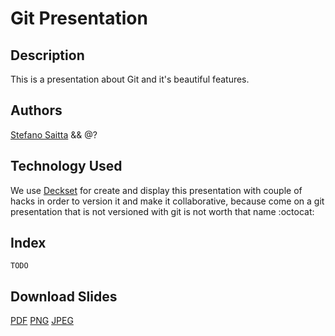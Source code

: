 # Git Presentation

## Description

This is a presentation about Git and it's beautiful features.

## Authors

[Stefano Saitta](https://github.com/stefanosaittamrf) && @?

## Technology Used

We use [Deckset](https://www.decksetapp.com/) for create and display this presentation with couple of hacks in order to version it and make it collaborative, because come on a git presentation that is not versioned with git is not worth that name :octocat:

## Index

	TODO

## Download Slides

[PDF]()
[PNG]()
[JPEG]()